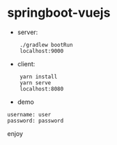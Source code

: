 # springboot-vuejs

* server:
```
    ./gradlew bootRun
    localhost:9000
```

* client:
```
    yarn install
    yarn serve
    localhost:8080
```

* demo
```
username: user
password: password
```

enjoy
